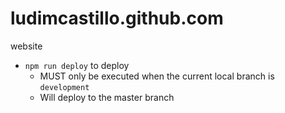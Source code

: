 # ludimcastillo.github.com
website
* `npm run deploy` to deploy
  * MUST only be executed when the current local branch is `development`
  * Will deploy to the master branch
